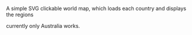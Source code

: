 A simple SVG clickable world map, which loads each country and displays the regions

currently only Australia works.
